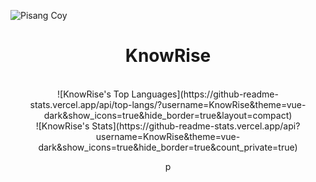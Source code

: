![Pisang Coy](https://wallpapers.com/images/hd/aesthetic-single-banana-ca70e4qdhc1z45gy.jpg)
<h1 align="center"> KnowRise </h1> <br>

<div align="center">
![KnowRise's Top Languages](https://github-readme-stats.vercel.app/api/top-langs/?username=KnowRise&theme=vue-dark&show_icons=true&hide_border=true&layout=compact)
<br>
![KnowRise's Stats](https://github-readme-stats.vercel.app/api?username=KnowRise&theme=vue-dark&show_icons=true&hide_border=true&count_private=true)
</p>p
